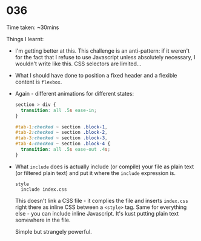# 036

Time taken: ~30mins

Things I learnt:

* I'm getting better at this. This challenge is an anti-pattern: if it weren't
for the fact that I refuse to use Javascript unless absolutely necessary, I
wouldn't write like this. CSS selectors are limited...

* What I should have done to position a fixed header and a flexible content
is `flexbox`.

* Again - different animations for different states: 
    
    ```css
    section > div {
      transition: all .5s ease-in;
    }

    #tab-1:checked ~ section .block-1,
    #tab-2:checked ~ section .block-2,
    #tab-3:checked ~ section .block-3,
    #tab-4:checked ~ section .block-4 {
      transition: all .5s ease-out .4s;
    }
    ```

* What `include` does is actually include (or compile) your file as plain
text (or filtered plain text) and put it where the `include` expression is.
   ```pug
   style
     include index.css
   ```
   This doesn't link a CSS file - it complies the file and inserts `index.css`
   right there as inline CSS between a `<style>` tag. Same for everything else -
   you can include inline Javascript. It's kust putting plain text somewhere in
   the file.
   
   Simple but strangely powerful.
